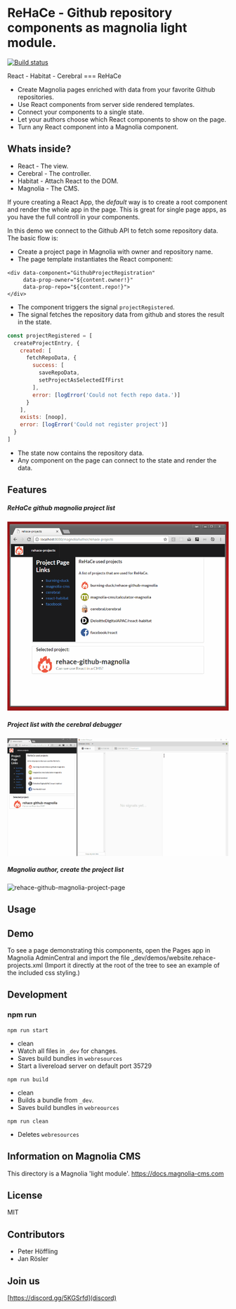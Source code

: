 # ReHaCe - Github repository components as magnolia light module.
 
[![Build status][travis-image]][travis-url]


React - Habitat - Cerebral === ReHaCe

- Create Magnolia pages enriched with data from your favorite Github repositories.
- Use React components from server side rendered templates.
- Connect your components to a single state.
- Let your authors choose which React components to show on the page.
- Turn any React component into a Magnolia component.

## Whats inside?

- React - The view.
- Cerebral -  The controller.
- Habitat - Attach React to the DOM.
- Magnolia - The CMS.

If youre creating a React App, the _default_ way is to create a root component and render the whole app in the page.
This is great for single page apps, as you have the full controll in your components.





In this demo we connect to the Github API to fetch some repository data.
The basic flow is:

- Create a project page in Magnolia with owner and repository name.
- The page template instantiates the React component:
```
<div data-component="GithubProjectRegistration"
     data-prop-owner="${content.owner!}"
     data-prop-repo="${content.repo!}">
</div>
```
- The component triggers the signal `projectRegistered`.
- The signal fetches the repository data from github and stores the result in the state.
```js
const projectRegistered = [
  createProjectEntry, {
    created: [
      fetchRepoData, {
        success: [
          saveRepoData,
          setProjectAsSelectedIfFirst
        ],
        error: [logError('Could not fecth repo data.')]
      }
    ],
    exists: [noop],
    error: [logError('Could not register project')]
  }
]
```
- The state now contains the repository data.
- Any component on the page can connect to the state and render the data.


## Features

##### ReHaCe github magnolia project list
![rehace-github-magnolia-project-page](docs/rehace-github-magnolia-project-page.gif)

##### Project list with the cerebral debugger
![rehace-github-magnolia-project-page](docs/rehace-github-magnolia-cerebral-debugger.gif)

##### Magnolia author, create the project list
![rehace-github-magnolia-project-page](docs/rehace-github-magnolia.gif)


## Usage

## Demo
To see a page demonstrating this components, open the Pages app in Magnolia AdminCentral and import the file _dev/demos/website.rehace-projects.xml (Import it directly at the root of the tree to see an example of the included css styling.)


## Development

### npm run

```
npm run start
```
- clean
- Watch all files in `_dev` for changes.
- Saves build bundles in `webresources`
- Start a livereload server on default port 35729


```
npm run build
```
- clean
- Builds a bundle from `_dev`.
- Saves build bundles in `webreources`


```
npm run clean
```
- Deletes `webresources`


## Information on Magnolia CMS

This directory is a Magnolia 'light module'.
https://docs.magnolia-cms.com


## License
 MIT

## Contributors

- Peter Höffling
- Jan Rösler

## Join us
[https://discord.gg/5KGSrfd](discord)


[travis-image]: https://img.shields.io/travis/burning-duck/rehace-github-magnolia.svg?style=flat
[travis-url]: https://travis-ci.org/burning-duck/rehace-github-magnolia
